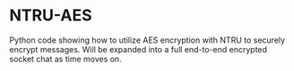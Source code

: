 # NTRU-AES
Python code showing how to utilize AES encryption with NTRU to securely encrypt messages. Will be expanded into a full end-to-end encrypted socket chat as time moves on.
